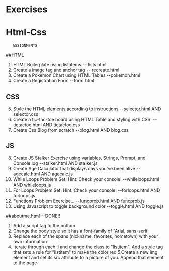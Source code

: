# Exercises
# Html-Css  
       ASSIGNMENTS
##HTML
1. HTML Boilerplate using list items -- lists.html
2. Create a image tag and anchor tag -- recreate.html
3. Create a Pokemon Chart using HTML Tables  --pokemon.html
4. Create a Registration Form --form.html
## CSS
5. Style the HTML elements according to  instructions --selector.html AND selector.css
6. Create a tic-tac-toe board using HTML Table and styling with CSS. --tictactoe.html AND tictactoe.css
7. Create Css Blog from scratch --blog.html AND blog.css
## JS
8. Create JS Stalker Exercise using variables, Strings, Prompt, and Console.log --stalker.html AND stalker.js
9. Create Age Calculator that displays days you've been alive --agecalc.html AND agecalc.js
10. While Loops Problem Set. Hint: Check your console! --whileloops.html AND whileloops.js
11. For Loops Problem Set.   Hint: Check your console! --forloops.html AND forloops.js
12. Functions Problem Exercise... --funcprob.html AND funcprob.js
13. Using Javascript to toggle background color --toggle.html AND toggle.js


##aboutme.html  --DONE!!
 1. Add a script tag to the bottom.
 2. Change the body style so it has a font-family of "Arial, sans-serif
 3. Replace each of the spans (nickname, favorites, hometown) with your own information
 4. Iterate through each li and change the class to "listitem". Add a style tag that sets a rule for "listitem" to make the color red
 5.Create a new img element and set its src attribute to a picture of you. Append that element to the page
